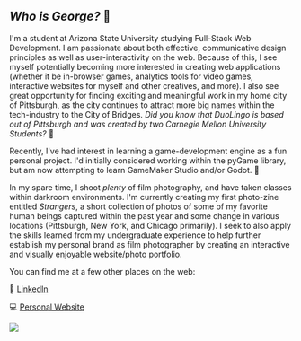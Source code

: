 ## *Who is George?* 🩻

I'm a student at Arizona State University studying Full-Stack Web Development. I am passionate about both effective, communicative design principles as well as user-interactivity on the web. Because of this, I see myself potentially becoming more interested in creating
web applications (whether it be in-browser games, analytics tools for video games, interactive websites for myself and other creatives, and more). I also see great opportunity for finding exciting and meaningful work in my home city of Pittsburgh, as the city continues
to attract more big names within the tech-industry to the City of Bridges. *Did you know that DuoLingo is based out of Pittsburgh and was created by two Carnegie Mellon University Students?* 🦉

Recently, I've had interest in learning a game-development engine as a fun personal project. I'd initially considered working within the pyGame library, but am now attempting to learn GameMaker Studio and/or Godot. 👾

In my spare time, I shoot *plenty* of film photography, and have taken classes within darkroom environments. I'm currently creating my first photo-zine entitled *Strangers*, a short collection of photos of some of my favorite human beings captured within the past year and
some change in various locations (Pittsburgh, New York, and Chicago primarily). I seek to also apply the skills learned from my undergraduate experience to help further establish my personal brand as film photographer by creating an interactive and visually enjoyable
website/photo portfolio. 

You can find me at a few other places on the web:

👥 <a href="https://www.linkedin.com/in/george-poelcher-102ab02b7/">LinkedIn</a>

💻 <a href="https://georgepoelcher.com/">Personal Website</a>

<img src="https://i.giphy.com/media/v1.Y2lkPTc5MGI3NjExZmhlOWRhcDFmdml0cXQyYTQ4MWF4dmlkY3R4Z3d2eHE1ajFtc2l5cyZlcD12MV9pbnRlcm5hbF9naWZfYnlfaWQmY3Q9Zw/6K9d0km3dH6OQ/giphy.gif">


<!--<img src="https://i.giphy.com/media/v1.Y2lkPTc5MGI3NjExenFwNjB4eGFsYnpoNXhyazY3ejZvODMwcHBoN3BtN3dlcTdqenByNyZlcD12MV9pbnRlcm5hbF9naWZfYnlfaWQmY3Q9Zw/C3gZCY92Cwyxq/giphy.gif"> -->


<!--
**gpoelche/gpoelche** is a ✨ _special_ ✨ repository because its `README.md` (this file) appears on your GitHub profile.

Here are some ideas to get you started:

- 🔭 I’m currently working on ...
- 🌱 I’m currently learning ...
- 👯 I’m looking to collaborate on ...
- 🤔 I’m looking for help with ...
- 💬 Ask me about ...
- 📫 How to reach me: ...
- 😄 Pronouns: ...
- ⚡ Fun fact: ...

-->

